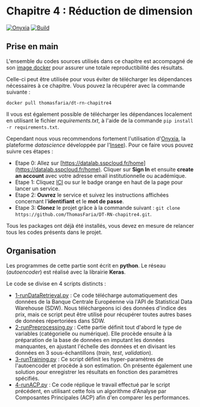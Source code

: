 # Chapitre 4 : Réduction de dimension

[![Onyxia](https://img.shields.io/badge/Launch-Datalab-orange?logo=R)](https://datalab.sspcloud.fr/launcher/ide/rstudio?autoLaunch=true&onyxia.friendlyName=«dt-chap4»&security.allowlist.enabled=false&service.image.custom.enabled=true&service.image.pullPolicy=«Always»&service.image.custom.version=«thomasfaria%2Fdt-rn-chapitre4»)
[![Build](https://img.shields.io/github/actions/workflow/status/ThomasFaria/DT-RN-chapitre4/build-image.yaml?label=Build
)](https://hub.docker.com/repository/docker/thomasfaria/dt-rn-chapitre4)

## Prise en main
L'ensemble du codes sources utilisés dans ce chapitre est accompagné de son [image docker](https://hub.docker.com/repository/docker/thomasfaria/dt-rn-chapitre4) pour assurer une totale reproductibilité des résultats.

Celle-ci peut être utilisée pour vous éviter de télécharger les dépendances nécessaires à ce chapitre. Vous pouvez la récupérer avec la commande suivante :

```
docker pull thomasfaria/dt-rn-chapitre4
```

Il vous est également possible de télécharger les dépendances localement en utilisant le fichier *requirements.txt*, à l'aide de la commande ```pip install -r requirements.txt```.

Cependant nous vous recommendons fortement l'utilisation d'[Onyxia](https://github.com/InseeFrLab/onyxia-web), la plateforme *datascience* développée par l'[Insee](https://www.insee.fr/fr/accueil)). Pour ce faire vous pouvez suivre ces étapes :

- Etape 0: Allez sur [https://datalab.sspcloud.fr/home](https://datalab.sspcloud.fr/home). Cliquer sur **Sign In** et ensuite **create an account** avec votre adresse email institutionnelle ou académique.
- Etape 1: Cliquez [ICI](https://datalab.sspcloud.fr/launcher/ide/rstudio?autoLaunch=true&onyxia.friendlyName=«dt-chap4»&security.allowlist.enabled=false&service.image.custom.enabled=true&service.image.pullPolicy=«Always»&service.image.custom.version=«thomasfaria%2Fdt-rn-chapitre4») ou sur le badge orange en haut de la page pour lancer un service.
- Etape 2: **Ouvrez** le service et suivez les instructions affichées concernant l'**identifiant** et le **mot de passe**.
- Etape 3: **Clonez** le projet grâce à la commande suivant : ```git clone https://github.com/ThomasFaria/DT-RN-chapitre4.git```.

Tous les packages ont déjà été installés, vous devez en mesure de relancer tous les codes présents dans le projet.

## Organisation

Les programmes de cette partie sont écrit en **python**. Le réseau (*autoencoder*) est réalisé avec la librairie **Keras**.

Le code se divise en 4 scripts distincts :

- [1-runDataRetrieval.py](https://github.com/ThomasFaria/DT-RN-chapitre4/blob/main/1-runDataRetrieval.py) : Ce code télécharge automatiquement des données de la Banque Centrale Européenne via l'API de Statistical Data Warehouse (SDW). Nous téléchargeons ici des données d'indice des prix, mais ce script peut être utilisé pour récupérer toutes autres bases de données répertoriées dans SDW.
- [2-runPreprocessing.py](https://github.com/ThomasFaria/DT-RN-chapitre4/blob/main/2-runPreprocessing.py) : Cette partie définit tout d'abord le type de variables (catégorielle ou numérique). Elle procède ensuite à la préparation de la base de données en imputant les données manquantes, en ajustant l'échelle des données et en divisant les données en 3 sous-échantillons (*train*, *test*, *validation*).
- [3-runTraining.py](https://github.com/ThomasFaria/DT-RN-chapitre4/blob/main/3-runTraining.py) : Ce script définit les hyper-paramètres de l'autoencoder et procède à son estimation. On présente également une solution pour enregistrer les résultats en fonction des paramètres spécifiés.
- [4-runACP.py](https://github.com/ThomasFaria/DT-RN-chapitre4/blob/main/4-runACP.py) : Ce code réplique le travail effectué par le script précédent, en utilisant cette fois un algorithme d'Analyse par Composantes Principales (ACP) afin d'en comparer les performances.
